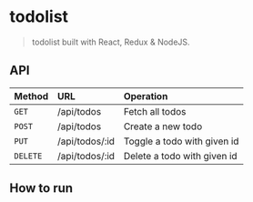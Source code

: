 # todolist

> todolist built with React, Redux & NodeJS.

## API

| Method   | URL            | Operation                   |
| :------- | :------------- | :-------------------------- |
| `GET`    | /api/todos     | Fetch all todos             |
| `POST`   | /api/todos     | Create a new todo           |
| `PUT`    | /api/todos/:id | Toggle a todo with given id |
| `DELETE` | /api/todos/:id | Delete a todo with given id |

## How to run
